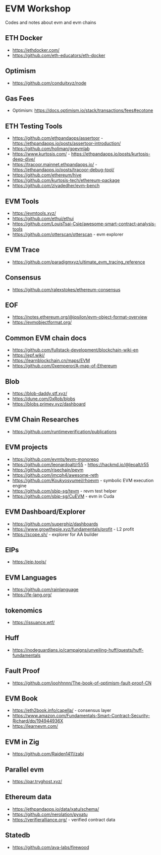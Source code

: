 # EVM Workshop

Codes and notes about evm and evm chains

## ETH Docker

* <https://ethdocker.com/>
* <https://github.com/eth-educators/eth-docker>

## Optimism

* <https://github.com/conduitxyz/node>

## Gas Fees

* Optimism: <https://docs.optimism.io/stack/transactions/fees#ecotone>

## ETH Testing Tools

* <https://github.com/ethpandaops/assertoor> - <https://ethpandaops.io/posts/assertoor-introduction/>
* <https://github.com/holiman/goevmlab>
* <https://www.kurtosis.com/> - <https://ethpandaops.io/posts/kurtosis-deep-dive/>
* <https://tracoor.mainnet.ethpandaops.io/> - <https://ethpandaops.io/posts/tracoor-debug-tool/>
* <https://github.com/ethereum/hive>
* <https://github.com/kurtosis-tech/ethereum-package>
* <https://github.com/ziyadedher/evm-bench>

## EVM Tools

* <https://evmtools.xyz/>
* <https://github.com/ethui/ethui>
* <https://github.com/LouisTsai-Csie/awesome-smart-contract-analysis-tools>
* <https://github.com/otterscan/otterscan> - evm explorer

## EVM Trace

* <https://github.com/paradigmxyz/ultimate_evm_tracing_reference>

## Consensus

* <https://github.com/ralexstokes/ethereum-consensus>

## EOF

* <https://notes.ethereum.org/@ipsilon/evm-object-format-overview>
* <https://evmobjectformat.org/>

## Common EVM chain docs

* <https://github.com/fullstack-development/blockchain-wiki-en>
* <https://epf.wiki/>
* <https://learnblockchain.cn/maps/EVM>
* <https://github.com/0xemperor/A-map-of-Ethereum>

## Blob

* <https://blob-daddy.stf.xyz/>
* <https://dune.com/0xRob/blobs>
* <https://blobs.primev.xyz/dashboard>

## EVM Chain Researches

* <https://github.com/runtimeverification/publications>

## EVM projects

* <https://github.com/evmts/tevm-monorepo>
* <https://github.com/leonardoalt/r55> - <https://hackmd.io/@leoalt/r55>
* <https://github.com/risechain/pevm>
* <https://github.com/jmcph4/awesome-reth>
* <https://github.com/Koukyosyumei/rhoevm> - symbolic EVM execution engine
* <https://github.com/sbip-sg/tevm> - revm test helper
* <https://github.com/sbip-sg/CuEVM> - evm in Cuda

## EVM Dashboard/Explorer

* <https://github.com/superphiz/dashboards>
* <https://www.growthepie.xyz/fundamentals/profit> - L2 profit
* <https://scope.sh/> - explorer for AA builder

## EIPs

* <https://eip.tools/>

## EVM Languages

* <https://github.com/rainlanguage>
* <https://fe-lang.org/>

## tokenomics

* <https://issuance.wtf/>

## Huff

* <https://nodeguardians.io/campaigns/unveiling-huff/quests/huff-fundamentals>

## Fault Proof

* <https://github.com/joohhnnn/The-book-of-optimism-fault-proof-CN>

## EVM Book

* <https://eth2book.info/capella/> - consensus layer
* <https://www.amazon.com/Fundamentals-Smart-Contract-Security-Richard/dp/194944936X>
* <https://learnevm.com/>

## EVM in Zig

* <https://github.com/Raiden1411/zabi>

## Parallel evm

* <https://par.tryghost.xyz/>

## Ethereum data

* <https://ethpandaops.io/data/xatu/schema/>
* <https://github.com/nerolation/pyxatu>
* <https://verifieralliance.org/> - verified contract data

## Statedb

* <https://github.com/ava-labs/firewood>
